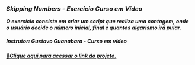 ### <i>Skipping Numbers - Exercicio Curso em Vídeo

<i><b>O exercício consiste em criar um script que realiza uma contagem, onde o usuário decide o número inicial, final e quantos algarismo irá pular.

##### Instrutor: Gustavo Guanabara - Curso em vídeo

[🔗Clique aqui para acessar o link do projeto.](https://numberskip.vercel.app//)